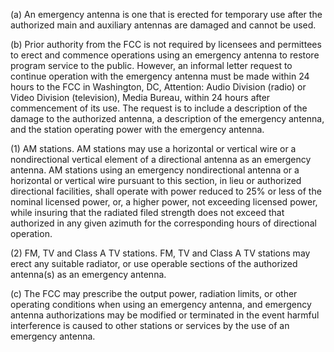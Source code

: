(a) An emergency antenna is one that is erected for temporary use after the authorized main and auxiliary antennas are damaged and cannot be used.

(b) Prior authority from the FCC is not required by licensees and permittees to erect and commence operations using an emergency antenna to restore program service to the public. However, an informal letter request to continue operation with the emergency antenna must be made within 24 hours to the FCC in Washington, DC, Attention: Audio Division (radio) or Video Division (television), Media Bureau, within 24 hours after commencement of its use. The request is to include a description of the damage to the authorized antenna, a description of the emergency antenna, and the station operating power with the emergency antenna.

(1) AM stations. AM stations may use a horizontal or vertical wire or a nondirectional vertical element of a directional antenna as an emergency antenna. AM stations using an emergency nondirectional antenna or a horizontal or vertical wire pursuant to this section, in lieu or authorized directional facilities, shall operate with power reduced to 25% or less of the nominal licensed power, or, a higher power, not exceeding licensed power, while insuring that the radiated filed strength does not exceed that authorized in any given azimuth for the corresponding hours of directional operation.

(2) FM, TV and Class A TV stations. FM, TV and Class A TV stations may erect any suitable radiator, or use operable sections of the authorized antenna(s) as an emergency antenna.

(c) The FCC may prescribe the output power, radiation limits, or other operating conditions when using an emergency antenna, and emergency antenna authorizations may be modified or terminated in the event harmful interference is caused to other stations or services by the use of an emergency antenna.

